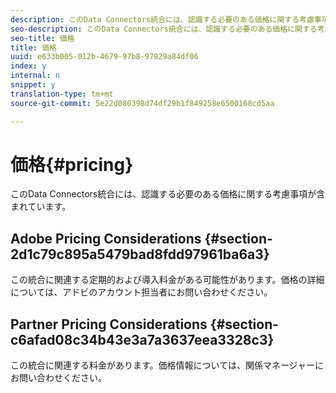```yaml
---
description: このData Connectors統合には、認識する必要のある価格に関する考慮事項が含まれています。
seo-description: このData Connectors統合には、認識する必要のある価格に関する考慮事項が含まれています。
seo-title: 価格
title: 価格
uuid: e633b005-012b-4679-97b8-97929a84df06
index: y
internal: n
snippet: y
translation-type: tm+mt
source-git-commit: 5e22d080398d74df29b1f849258e6500168cd5aa

---
```



# 価格{#pricing}

このData Connectors統合には、認識する必要のある価格に関する考慮事項が含まれています。

## Adobe Pricing Considerations {#section-2d1c79c895a5479bad8fdd97961ba6a3}

この統合に関連する定期的および導入料金がある可能性があります。価格の詳細については、アドビのアカウント担当者にお問い合わせください。

## Partner Pricing Considerations {#section-c6afad08c34b43e3a7a3637eea3328c3}

この統合に関連する料金があります。価格情報については、関係マネージャーにお問い合わせください。
